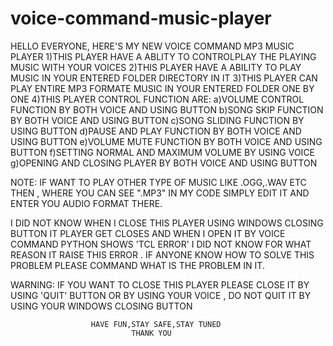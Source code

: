 # voice-command-music-player
HELLO EVERYONE,  HERE'S MY NEW VOICE COMMAND MP3 MUSIC PLAYER 
   1)THIS PLAYER HAVE A ABLITY TO CONTROLPLAY THE PLAYING MUSIC WITH YOUR VOICES
   2)THIS PLAYER HAVE A ABILITY TO PLAY MUSIC IN YOUR ENTERED FOLDER DIRECTORY IN IT
   3)THIS PLAYER CAN PLAY ENTIRE MP3 FORMATE MUSIC IN YOUR ENTERED FOLDER ONE BY ONE
   4)THIS PLAYER CONTROL FUNCTION ARE:
      a)VOLUME CONTROL FUNCTION BY BOTH VOICE AND USING BUTTON
      b)SONG SKIP FUNCTION BY BOTH VOICE AND USING BUTTON
      c)SONG SLIDING FUNCTION BY USING BUTTON
      d)PAUSE AND PLAY FUNCTION BY BOTH VOICE AND USING BUTTON
      e)VOLUME MUTE FUNCTION BY BOTH VOICE AND USING BUTTON
      f)SETTING NORMAL AND MAXIMUM VOLUME BY USING VOICE
      g)OPENING AND CLOSING PLAYER BY BOTH VOICE AND USING BUTTON
      
NOTE:
  IF WANT TO PLAY OTHER TYPE OF MUSIC LIKE .OGG,.WAV ETC THEN , WHERE YOU CAN SEE 
".MP3" IN MY CODE SIMPLY EDIT IT AND ENTER YOU AUDIO FORMAT THERE.

  I DID NOT KNOW WHEN I CLOSE THIS PLAYER USING WINDOWS CLOSING BUTTON IT PLAYER GET
CLOSES AND WHEN I OPEN IT BY VOICE COMMAND PYTHON SHOWS 'TCL ERROR' I DID NOT KNOW 
FOR WHAT REASON IT RAISE THIS ERROR . IF ANYONE KNOW HOW TO SOLVE THIS PROBLEM
PLEASE COMMAND WHAT IS THE PROBLEM IN IT. 

WARNING:
  IF YOU WANT TO CLOSE THIS PLAYER PLEASE CLOSE IT BY USING 'QUIT' BUTTON OR 
BY USING YOUR VOICE , DO NOT QUIT IT BY USING YOUR WINDOWS CLOSING BUTTON


                      HAVE FUN,STAY SAFE,STAY TUNED
                               THANK YOU     
